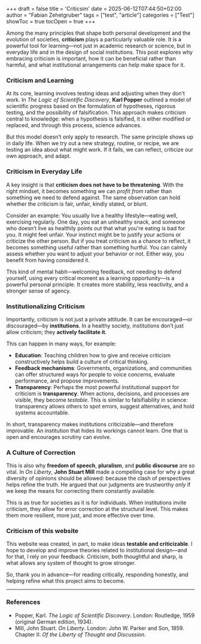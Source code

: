 +++
draft = false
title = 'Criticsim'
date = 2025-06-12T07:44:50+02:00
author = "Fabian Zehetgruber"
tags = ["test", "article"]
categories = ["Test"]
showToc = true
tocOpen = true
+++


Among the many principles that shape both personal development and the evolution of societies, **criticism** plays a particularly valuable role. It is a powerful tool for learning—not just in academic research or science, but in everyday life and in the design of social institutions. This post explores why embracing criticism is important, how it can be beneficial rather than harmful, and what institutional arrangements can help make space for it.

### Criticism and Learning

At its core, learning involves testing ideas and adjusting when they don’t work. In *The Logic of Scientific Discovery*, **Karl Popper** outlined a model of scientific progress based on the formulation of hypotheses, rigorous testing, and the possibility of falsification. This approach makes criticism central to knowledge: when a hypothesis is falsified, it is either modified or replaced, and through this process, science advances.

But this model doesn’t only apply to research. The same principle shows up in daily life. When we try out a new strategy, routine, or recipe, we are testing an idea about what might work. If it fails, we can reflect, criticize our own approach, and adapt.

### Criticism in Everyday Life

A key insight is that **criticism does not have to be threatening**. With the right mindset, it becomes something we can *profit from* rather than something we need to defend against. The same observation can hold whether the criticism is fair, unfair, kindly stated, or blunt.

Consider an example: You usually live a healthy lifestyle—eating well, exercising regularly. One day, you eat an unhealthy snack, and someone who doesn’t live as healthily points out that what you're eating is bad for you. It might feel unfair. Your instinct might be to justify your actions or criticize the other person. But if you treat criticism as a chance to reflect, it becomes something useful rather than something hurtful. You can calmly assess whether you want to adjust your behavior or not. Either way, you benefit from having considered it.

This kind of mental habit—welcoming feedback, not needing to defend yourself, using every critical moment as a learning opportunity—is a powerful personal principle. It creates more stability, less reactivity, and a stronger sense of agency.

### Institutionalizing Criticism

Importantly, criticism is not just a private attitude. It can be encouraged—or discouraged—by **institutions**. In a healthy society, institutions don’t just allow criticism; they **actively facilitate it**.

This can happen in many ways, for example:

* **Education**: Teaching children how to give and receive criticism constructively helps build a culture of critical thinking.
* **Feedback mechanisms**: Governments, organizations, and communities can offer structured ways for people to voice concerns, evaluate performance, and propose improvements.
* **Transparency**: Perhaps the most powerful institutional support for criticism is **transparency**. When actions, decisions, and processes are visible, they become *testable*. This is similar to falsifiability in science: transparency allows others to spot errors, suggest alternatives, and hold systems accountable.

In short, transparency makes institutions criticizable—and therefore improvable. An institution that hides its workings cannot learn. One that is open and encourages scrutiny can evolve.

### A Culture of Correction

This is also why **freedom of speech**, **pluralism**, and **public discourse** are so vital. In *On Liberty*, **John Stuart Mill** made a compelling case for why a great diversity of opinions should be allowed: because the clash of perspectives helps refine the truth. He argued that our judgments are trustworthy *only* if we keep the means for correcting them constantly available.

This is as true for societies as it is for individuals. When institutions invite criticism, they allow for error correction at the structural level. This makes them more resilient, more just, and more effective over time.

### Criticism of this website

This website was created, in part, to make ideas **testable and criticizable**. I hope to develop and improve theories related to institutional design—and for that, I rely on your feedback. Criticism, both thoughtful and sharp, is what allows any system of thought to grow stronger.

So, thank you in advance—for reading critically, responding honestly, and helping refine what this project aims to become.

---

### References

* Popper, Karl. *The Logic of Scientific Discovery*. London: Routledge, 1959 (original German edition, 1934).
* Mill, John Stuart. *On Liberty*. London: John W. Parker and Son, 1859. Chapter II: *Of the Liberty of Thought and Discussion*.

